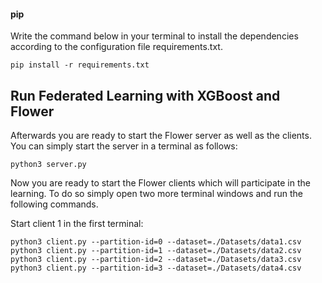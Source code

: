 
#### pip

Write the command below in your terminal to install the dependencies according to the configuration file requirements.txt.

```shell
pip install -r requirements.txt
```

## Run Federated Learning with XGBoost and Flower

Afterwards you are ready to start the Flower server as well as the clients.
You can simply start the server in a terminal as follows:

```shell
python3 server.py
```

Now you are ready to start the Flower clients which will participate in the learning.
To do so simply open two more terminal windows and run the following commands.

Start client 1 in the first terminal:

```shell
python3 client.py --partition-id=0 --dataset=./Datasets/data1.csv
python3 client.py --partition-id=1 --dataset=./Datasets/data2.csv 
python3 client.py --partition-id=2 --dataset=./Datasets/data3.csv
python3 client.py --partition-id=3 --dataset=./Datasets/data4.csv